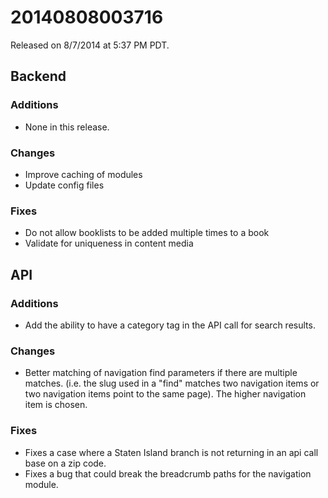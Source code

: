 20140808003716
==============

Released on 8/7/2014 at 5:37 PM PDT.

## Backend

### Additions

*   None in this release.

### Changes

*   Improve caching of modules
*   Update config files

### Fixes

*   Do not allow booklists to be added multiple times to a book
*   Validate for uniqueness in content media

## API

### Additions

*   Add the ability to have a category tag in the API call for search results.

### Changes

*   Better matching of navigation find parameters if there are multiple matches.
    (i.e. the slug used in a "find" matches two navigation items or two navigation
    items point to the same page). The higher navigation item is chosen.

### Fixes

*   Fixes a case where a Staten Island branch is not returning in an api call base
    on a zip code.
*   Fixes a bug that could break the breadcrumb paths for the navigation module.
